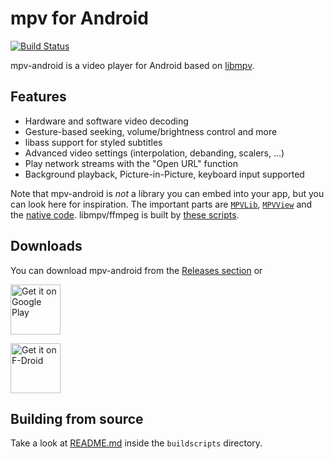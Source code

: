 # mpv for Android

[![Build Status](https://api.travis-ci.com/mpv-android/mpv-android.svg?branch=master)](https://app.travis-ci.com/github/mpv-android/mpv-android)

mpv-android is a video player for Android based on [libmpv](https://github.com/mpv-player/mpv).

## Features

* Hardware and software video decoding
* Gesture-based seeking, volume/brightness control and more
* libass support for styled subtitles
* Advanced video settings (interpolation, debanding, scalers, ...)
* Play network streams with the "Open URL" function
* Background playback, Picture-in-Picture, keyboard input supported

Note that mpv-android is *not* a library you can embed into your app, but you can look here for inspiration.
The important parts are [`MPVLib`](app/src/main/java/is/vvceasy/mpv/MPVLib.java), [`MPVView`](app/src/main/java/is/vvceasy/mpv/MPVView.kt) and the [native code](app/src/main/jni/).
libmpv/ffmpeg is built by [these scripts](buildscripts/).

## Downloads

You can download mpv-android from the [Releases section](https://github.com/mpv-android/mpv-android/releases) or

[<img src="https://play.google.com/intl/en_us/badges/images/generic/en-play-badge.png" alt="Get it on Google Play" height="80">](https://play.google.com/store/apps/details?id=is.xyz.mpv)

[<img src="https://fdroid.gitlab.io/artwork/badge/get-it-on.png" alt="Get it on F-Droid" height="80">](https://f-droid.org/packages/is.xyz.mpv)

## Building from source

Take a look at [README.md](buildscripts/README.md) inside the `buildscripts` directory.
